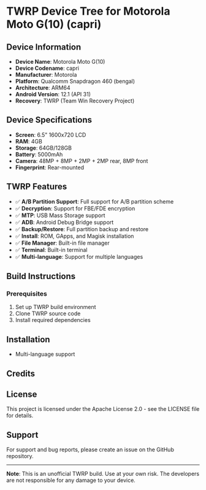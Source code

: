 # TWRP Device Tree for Motorola Moto G(10) (capri)

## Device Information

- **Device Name**: Motorola Moto G(10)
- **Device Codename**: capri
- **Manufacturer**: Motorola
- **Platform**: Qualcomm Snapdragon 460 (bengal)
- **Architecture**: ARM64
- **Android Version**: 12.1 (API 31)
- **Recovery**: TWRP (Team Win Recovery Project)

## Device Specifications

- **Screen**: 6.5" 1600x720 LCD
- **RAM**: 4GB
- **Storage**: 64GB/128GB
- **Battery**: 5000mAh
- **Camera**: 48MP + 8MP + 2MP + 2MP rear, 8MP front
- **Fingerprint**: Rear-mounted

## TWRP Features

- ✅ **A/B Partition Support**: Full support for A/B partition scheme
- ✅ **Decryption**: Support for FBE/FDE encryption
- ✅ **MTP**: USB Mass Storage support
- ✅ **ADB**: Android Debug Bridge support
- ✅ **Backup/Restore**: Full partition backup and restore
- ✅ **Install**: ROM, GApps, and Magisk installation
- ✅ **File Manager**: Built-in file manager
- ✅ **Terminal**: Built-in terminal
- ✅ **Multi-language**: Support for multiple languages

## Build Instructions

### Prerequisites

1. Set up TWRP build environment
2. Clone TWRP source code
3. Install required dependencies

## Installation

- Multi-language support

## Credits


## License

This project is licensed under the Apache License 2.0 - see the LICENSE file for details.

## Support

For support and bug reports, please create an issue on the GitHub repository.

---

**Note**: This is an unofficial TWRP build. Use at your own risk. The developers are not responsible for any damage to your device.
